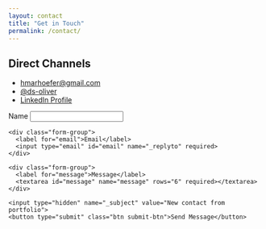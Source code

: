 ```yaml
---
layout: contact
title: "Get in Touch"
permalink: /contact/
---
```


<section class="contact-section">
  <div class="contact-info">
    <h2>Direct Channels</h2>
    <ul class="contact-list">
      <li>
        <i class="fas fa-envelope"></i>
        <a href="mailto:hmarhoefer@gmail.com">hmarhoefer@gmail.com</a>
      </li>
      <li>
        <i class="fab fa-github"></i>
        <a href="https://github.com/ds-oliver" target="_blank">@ds-oliver</a>
      </li>
      <li>
        <i class="fab fa-linkedin"></i>
        <a href="https://linkedin.com/in/yourprofile" target="_blank">LinkedIn Profile</a>
      </li>
    </ul>
  </div>

  <form class="contact-form" action="https://formspree.io/f/your-form-id" method="POST">
    <div class="form-group">
      <label for="name">Name</label>
      <input type="text" id="name" name="name" required>
    </div>
    
    <div class="form-group">
      <label for="email">Email</label>
      <input type="email" id="email" name="_replyto" required>
    </div>
    
    <div class="form-group">
      <label for="message">Message</label>
      <textarea id="message" name="message" rows="6" required></textarea>
    </div>

    <input type="hidden" name="_subject" value="New contact from portfolio">
    <button type="submit" class="btn submit-btn">Send Message</button>
  </form>
</section>